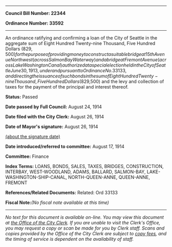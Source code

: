 

********

**Council Bill Number: 22344**
   
**Ordinance Number: 33592**
********

 An ordinance ratifying and confirming a loan of the City of Seattle in the aggregate sum of Eight Hundred Twenty-nine Thousand, Five Hundred Dollars ($829,500) for the purpose of providing money to construct a suitable bridge at 15th Avenue Northwest (across Salmon Bay Waterway) and a bridge at Fremont Avenue (across Lake Washington Canal) authorized at a special election held in the City of Seattle June 30, 1913, under and pursuant to Ordinance No. 33133, and directing the issuance of such bonds in the sum of Eight Hundred Twenty-nine Thousand, Five Hundred Dollars ($829,500) and the levy and collection of taxes for the payment of the principal and interest thereof.

**Status:** Passed
   
**Date passed by Full Council:** August 24, 1914
   
**Date filed with the City Clerk:** August 26, 1914
   
**Date of Mayor's signature:** August 26, 1914
   
[(about the signature date)](/~public/approvaldate.htm)
   
   
   
**Date introduced/referred to committee:** August 17, 1914
   
**Committee:** Finance
   
   
**Index Terms:** LOANS, BONDS, SALES, TAXES, BRIDGES, CONSTRUCTION, INTERBAY, WEST-WOODLAND, ADAMS, BALLARD, SALMON-BAY, LAKE-WASHINGTON-SHIP-CANAL, NORTH-QUEEN-ANNE, QUEEN-ANNE, FREMONT

**References/Related Documents:** Related: Ord 33133

**Fiscal Note:**_(No fiscal note available at this time)_
********

_No text for this document is available on-line. You may view this document at [the Office of the City Clerk](http://www.seattle.gov/leg/clerk/contactUs.htm). If you are unable to visit the Clerk's Office, you may request a copy or scan be made for you by Clerk staff. Scans and copies provided by the Office of the City Clerk are subject to [copy fees](http://clerk.seattle.gov/~public/clerkfees.htm), and the timing of service is dependent on the availability of staff._

